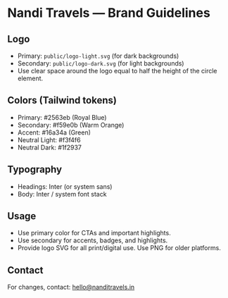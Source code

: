 # Nandi Travels — Brand Guidelines

## Logo
- Primary: `public/logo-light.svg` (for dark backgrounds)
- Secondary: `public/logo-dark.svg` (for light backgrounds)
- Use clear space around the logo equal to half the height of the circle element.

## Colors (Tailwind tokens)
- Primary: #2563eb (Royal Blue)
- Secondary: #f59e0b (Warm Orange)
- Accent: #16a34a (Green)
- Neutral Light: #f3f4f6
- Neutral Dark: #1f2937

## Typography
- Headings: Inter (or system sans)
- Body: Inter / system font stack

## Usage
- Use primary color for CTAs and important highlights.
- Use secondary for accents, badges, and highlights.
- Provide logo SVG for all print/digital use. Use PNG for older platforms.

## Contact
For changes, contact: hello@nanditravels.in
